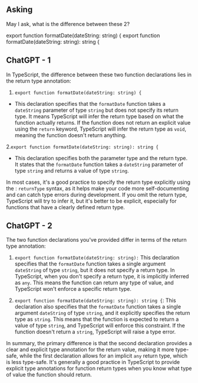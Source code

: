 ## Asking

May I ask, what is the difference between these 2?

export function formatDate(dateString: string) {
export function formatDate(dateString: string): string {

## ChatGPT - 1

In TypeScript, the difference between these two function declarations lies in the return type annotation:

1. `export function formatDate(dateString: string) {`
- This declaration specifies that the `formatDate` function takes a `dateString` parameter of type `string` but does not specify its return type. It means TypeScript will infer the return type based on what the function actually returns. If the function does not return an explicit value using the `return` keyword, TypeScript will infer the return type as `void`, meaning the function doesn't return anything.

2.`export function formatDate(dateString: string): string {`
- This declaration specifies both the parameter type and the return type. It states that the `formatDate` function takes a `dateString` parameter of type `string` and returns a value of type `string`.

In most cases, it's a good practice to specify the return type explicitly using the : `returnType` syntax, as it helps make your code more self-documenting and can catch type errors during development. If you omit the return type, TypeScript will try to infer it, but it's better to be explicit, especially for functions that have a clearly defined return type.

## ChatGPT - 2

The two function declarations you've provided differ in terms of the return type annotation:

1. `export function formatDate(dateString: string):` This declaration specifies that the `formatDate` function takes a single argument `dateString` of type `string`, but it does not specify a return type. In TypeScript, when you don't specify a return type, it is implicitly inferred as `any`. This means the function can return any type of value, and TypeScript won't enforce a specific return type.

2. `export function formatDate(dateString: string): string {`: This declaration also specifies that the `formatDate` function takes a single argument `dateString` of type `string`, and it explicitly specifies the return type as `string`. This means that the function is expected to return a value of type `string`, and TypeScript will enforce this constraint. If the function doesn't return a `string`, TypeScript will raise a type error.

In summary, the primary difference is that the second declaration provides a clear and explicit type annotation for the return value, making it more type-safe, while the first declaration allows for an implicit `any` return type, which is less type-safe. It's generally a good practice in TypeScript to provide explicit type annotations for function return types when you know what type of value the function should return.